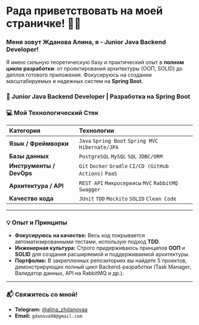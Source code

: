 # Рада приветствовать на моей страничке! 👋🏻

### Меня зовут Жданова Алина, я - Junior Java Backend Developer!

Я имею сильную теоретическую базу и практический опыт в **полном цикле разработки**: от проектирования архитектуры (ООП, SOLID) до деплоя готового приложения. Фокусируюсь на создании масштабируемых и надежных систем на **Spring Boot**.





### 🚀 Junior Java Backend Developer | Разработка на Spring Boot

### 💻 Мой Технологический Стек

| Категория | Технологии |
| :--- | :--- |
| **Язык / Фреймворки** | `Java` `Spring Boot` `Spring MVC` `Hibernate/JPA` |
| **Базы данных** | `PostgreSQL` `MySQL` `SQL` `JDBC/ORM` |
| **Инструменты / DevOps** | `Git` `Docker` `Gradle` `CI/CD (GitHub Actions)` `PaaS` |
| **Архитектура / API** | `REST API` `Микросервисы` `MVC` `RabbitMQ` `Swagger` |
| **Качество кода** | `JUnit` `TDD` `Mockito` `SOLID` `Clean Code` |
---

### 💡 Опыт и Принципы

* **Фокусируюсь на качестве:** Весь код покрывается автоматизированными тестами, использую подход **TDD**.
* **Инженерная культура:** Строго придерживаюсь принципов **ООП** и **SOLID** для создания расширяемой и поддерживаемой архитектуры.
* **Портфолио:** В закрепленных репозиториях вы найдете 5 проектов, демонстрирующих полный цикл Backend-разработки (Task Manager, Валидатор данных, API на RabbitMQ и др.).

---

### 📬 Свяжитесь со мной!

* **Telegram:** [@alina_zhdanovaa](https://t.me/alina_zhdanovaa)
* **Email:** `gdanova98@gmail.com`
